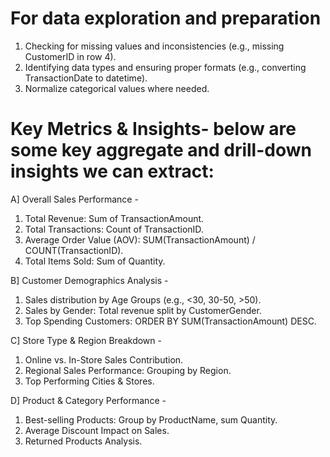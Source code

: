 # For data exploration and preparation 
1. Checking for missing values and inconsistencies (e.g., missing CustomerID in row 4).
2. Identifying data types and ensuring proper formats (e.g., converting TransactionDate to datetime).
3. Normalize categorical values where needed.

# Key Metrics & Insights- below are some key aggregate and drill-down insights we can extract:
A] Overall Sales Performance -
1. Total Revenue: Sum of TransactionAmount.
2. Total Transactions: Count of TransactionID.
3. Average Order Value (AOV): SUM(TransactionAmount) / COUNT(TransactionID).
4. Total Items Sold: Sum of Quantity.
   
B] Customer Demographics Analysis -
1. Sales distribution by Age Groups (e.g., <30, 30-50, >50).
2. Sales by Gender: Total revenue split by CustomerGender.
3. Top Spending Customers: ORDER BY SUM(TransactionAmount) DESC.
   
C] Store Type & Region Breakdown -
1. Online vs. In-Store Sales Contribution.
2. Regional Sales Performance: Grouping by Region.
3. Top Performing Cities & Stores.
   
D] Product & Category Performance -
1. Best-selling Products: Group by ProductName, sum Quantity.
2. Average Discount Impact on Sales.
3. Returned Products Analysis.
